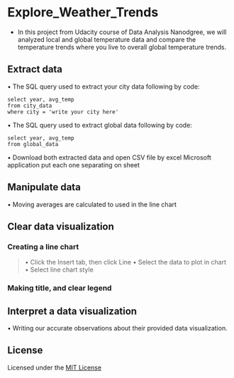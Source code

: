# Explore_Weather_Trends

- In this project from Udacity course of Data Analysis Nanodgree, we will analyzed local and global temperature data and compare the temperature trends where you live to overall global temperature trends.

## Extract data
• The SQL query used to extract your city data following by code:
```
select year, avg_temp
from city_data
where city = 'write your city here'
```

• The SQL query used to extract global data following by code:

```
select year, avg_temp
from global_data
```

• Download both extracted data and open CSV file by excel Microsoft application put each one separating on sheet
  
## Manipulate data
• Moving averages are calculated to used in the line chart

## Clear data visualization
### Creating a line chart
> • Click the Insert tab, then click Line
> • Select the data to plot in chart
> • Select line chart style
### Making title, and clear legend
  
## Interpret a data visualization
• Writing our accurate observations about their provided data visualization.

## License
Licensed under the [MIT License](LICENSE)
